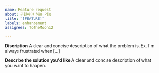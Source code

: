 ```yaml
---
name: Feature request
about: 구현해야 하는 기능
title: "[FEATURE]"
labels: enhancement
assignees: TotheMoon12

---
```


**Discription**
A clear and concise description of what the problem is. Ex. I'm always frustrated when [...]

**Describe the solution you'd like**
A clear and concise description of what you want to happen.
